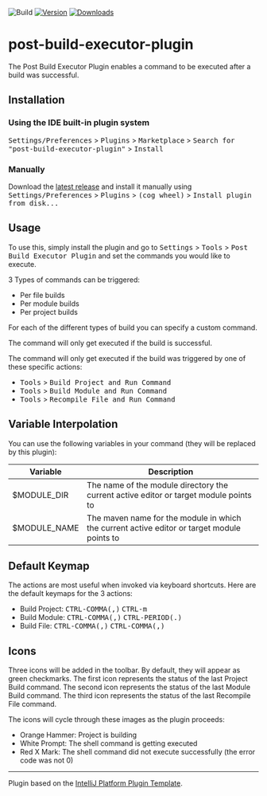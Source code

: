 ![Build](https://github.com/dshane001/post-build-executor-plugin/workflows/Build/badge.svg)
[![Version](https://img.shields.io/jetbrains/plugin/v/22965-post-build-executor.svg)](https://plugins.jetbrains.com/plugin/22965-post-build-executor)
[![Downloads](https://img.shields.io/jetbrains/plugin/d/22965-post-build-executor.svg)](https://plugins.jetbrains.com/plugin/22965-post-build-executor)

<!-- Plugin description -->
# post-build-executor-plugin

The Post Build Executor Plugin enables a command to be executed after a build was successful.

## Installation

### Using the IDE built-in plugin system

<kbd>Settings/Preferences</kbd> > <kbd>Plugins</kbd> > <kbd>Marketplace</kbd> > <kbd>Search for "post-build-executor-plugin"</kbd> > <kbd>Install</kbd>

### Manually

Download the [latest release](https://github.com/dshane001/post-build-executor-plugin/releases/latest) and install it manually using <kbd>Settings/Preferences</kbd> > <kbd>Plugins</kbd> > <kbd>(cog wheel)</kbd> > <kbd>Install plugin from disk...</kbd>

## Usage

To use this, simply install the plugin and go to <kbd>Settings</kbd> > <kbd>Tools</kbd> > <kbd>Post Build Executor Plugin</kbd> and set the commands you would like to execute.

3 Types of commands can be triggered:
  - Per file builds
  - Per module builds
  - Per project builds

For each of the different types of build you can specify a custom command.

The command will only get executed if the build is successful.

The command will only get executed if the build was triggered by one of these specific actions:
  - <kbd>Tools</kbd> > <kbd>Build Project and Run Command</kbd>
  - <kbd>Tools</kbd> > <kbd>Build Module and Run Command</kbd>
  - <kbd>Tools</kbd> > <kbd>Recompile File and Run Command</kbd>

## Variable Interpolation
You can use the following variables in your command (they will be replaced by this plugin):

| Variable     | Description                                                                                 |
|--------------|---------------------------------------------------------------------------------------------|
| $MODULE_DIR  | The name of the module directory the current active editor or target module points to       |
| $MODULE_NAME | The maven name for the module in which the current active editor or target module points to |

## Default Keymap
The actions are most useful when invoked via keyboard shortcuts. Here are the default keymaps for the 3 actions:

- Build Project: <kbd>CTRL-COMMA(,)</kbd> <kbd>CTRL-m</kbd>
- Build Module: <kbd>CTRL-COMMA(,)</kbd> <kbd>CTRL-PERIOD(.)</kbd>
- Build File: <kbd>CTRL-COMMA(,)</kbd> <kbd>CTRL-COMMA(,)</kbd>

## Icons

Three icons will be added in the toolbar. By default, they will appear as green checkmarks.
The first icon represents the status of the last Project Build command.
The second icon represents the status of the last Module Build command.
The third icon represents the status of the last Recompile File command.

The icons will cycle through these images as the plugin proceeds:

- Orange Hammer: Project is building
- White Prompt: The shell command is getting executed
- Red X Mark: The shell command did not execute successfully (the error code was not 0)

<!-- Plugin description end -->
---
Plugin based on the [IntelliJ Platform Plugin Template][template].

[template]: https://github.com/JetBrains/intellij-platform-plugin-template
[docs:plugin-description]: https://plugins.jetbrains.com/docs/intellij/plugin-user-experience.html#plugin-description-and-presentation

